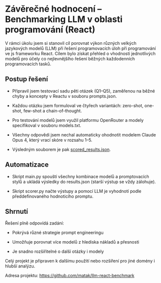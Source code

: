 Závěrečné hodnocení – Benchmarking LLM v oblasti programování (React)
=====================================================================

V rámci úkolu jsem si stanovil cíl porovnat výkon různých velkých jazykových modelů (LLM) při řešení programovacích úloh při programování ve js frameworku React. Cílem bylo získat přehled o vhodnosti jednotlivých modelů pro účely co nejlevnějšího řešení běžných každodenních programovacích tasků.

Postup řešení
-------------

- Připravil jsem testovací sadu pěti otázek (Q1–Q5), zaměřenou na běžné chyby a koncepty v Reactu v souboru prompts.json.
 
- Každou otázku jsem formuloval ve čtyřech variantách: zero-shot, one-shot, few-shot a chain-of-thought.

- Pro testování modelů jsem využil platformu OpenRouter a modely specifikoval v souboru models.txt.

- Všechny odpovědi jsem nechal automaticky ohodnotit modelem Claude Opus 4, který vrací skóre v rozsahu 1–5.

- Výsledným souborem je pak [scored_results.json](scored_results.json).

Automatizace
------------

- Skript main.py spouští všechny kombinace modelů a promptovacích stylů a ukládá výsledky do results.json (starší výstup se vždy zálohuje).

- Skript scorer.py načte výstupy a pomocí LLM je vyhodnotí podle předdefinovaného hodnoticího promptu.

Shrnutí
-------

Řešení plně odpovídá zadání:

- Pokrývá různé strategie prompt engineeringu

- Umožňuje porovnat více modelů z hlediska nákladů a přesnosti

- Je snadno rozšiřitelné o další otázky i modely

Celý projekt je připraven k dalšímu použití nebo rozšíření pro jiné domény i hlubší analýzu.

Adresa projektu: https://github.com/matak/llm-react-benchmark

